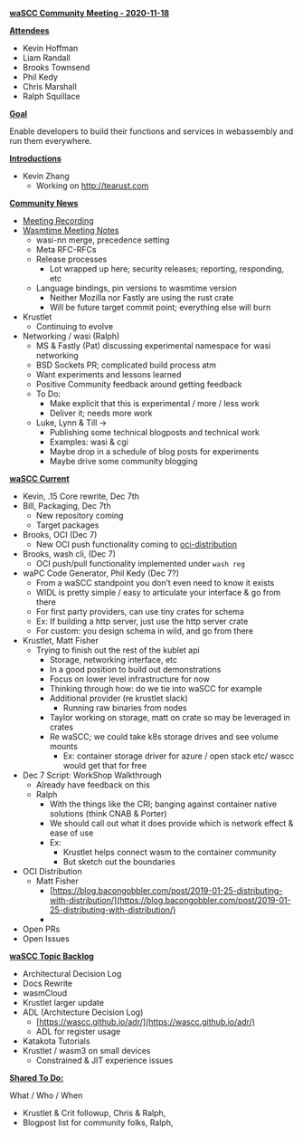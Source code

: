 **<span style="text-decoration:underline;">waSCC Community Meeting - 2020-11-18</span>**

**<span style="text-decoration:underline;">Attendees</span>**
*   Kevin Hoffman
*   Liam Randall
*   Brooks Townsend
*   Phil Kedy
*   Chris Marshall
*   Ralph Squillace

**<span style="text-decoration:underline;">Goal</span>**

Enable developers to build their functions and services in webassembly and run them everywhere.

**<span style="text-decoration:underline;">Introductions</span>**



*   Kevin Zhang
    *   Working on http://tearust.com

**<span style="text-decoration:underline;">Community News</span>**


*   [Meeting Recording](https://www.youtube.com/watch?v=sxT9VlIBCto&feature=youtu.be)
*   [Wasmtime Meeting Notes](https://docs.google.com/document/d/1ZtxZNWbTNIhDdIXt27NQdwuc6D5O288l5HZKc_wC0FQ/edit)
    *    wasi-nn merge, precedence setting
    *   Meta RFC-RFCs
    *   Release processes
        *   Lot wrapped up here; security releases; reporting, responding, etc
    *   Language bindings, pin versions to wasmtime version
        *   Neither Mozilla nor Fastly are using the rust crate
        *   Will be future target commit point; everything else will burn
*   Krustlet
    *   Continuing to evolve
*   Networking / wasi (Ralph)
    *   MS & Fastly (Pat) discussing experimental namespace for wasi networking
    *   BSD Sockets PR; complicated build process atm
    *   Want experiments and lessons learned
    *   Positive Community feedback around getting feedback
    *   To Do:
        *   Make explicit that this is experimental / more / less work
        *   Deliver it; needs more work
    *   Luke, Lynn & Till → 
        *   Publishing some technical blogposts and technical work
        *   Examples: wasi & cgi
        *   Maybe drop in a schedule of blog posts for experiments
        *   Maybe drive some community blogging

**<span style="text-decoration:underline;">waSCC Current</span>**



*   Kevin, .15 Core rewrite, Dec 7th
*   Bill, Packaging, Dec 7th
    *   New repository coming
    *   Target packages
*   Brooks, OCI (Dec 7)
    *   New OCI push functionality coming to [oci-distribution](https://github.com/deislabs/krustlet/pull/453)
*   Brooks, wash cli, (Dec 7)
    *   OCI push/pull functionality implemented under `wash reg`
*   waPC Code Generator, Phil Kedy (Dec 7?)
    *   From a waSCC standpoint you don’t even need to know it exists
    *   WIDL is pretty simple / easy to articulate your interface & go from there
    *   For first party providers, can use tiny crates for schema
    *   Ex: If building a http server, just use the http server crate
    *   For custom: you design schema in wild, and go from there
*   Krustlet, Matt Fisher
    *   Trying to finish out the rest of the kublet api
        *   Storage, networking interface, etc
        *   In a good position to build out demonstrations
        *   Focus on lower level infrastructure for now
        *   Thinking through how: do we tie into waSCC for example
        *   Additional provider (re krustlet slack)
            *   Running raw binaries from nodes
        *   Taylor working on storage, matt on crate so may be leveraged in crates
        *   Re waSCC; we could take k8s storage drives and see volume mounts
            *   Ex: container storage driver for azure / open stack etc/ wascc would get that for free
*   Dec 7 Script: WorkShop Walkthrough
    *   Already have feedback on this
    *   Ralph
        *   With the things like the CRI; banging against container native solutions (think CNAB & Porter)
        *   We should call out what it does provide which is network effect & ease of use
        *   Ex:
            *   Krustlet helps connect wasm to the container community
            *   But sketch out the boundaries
*   OCI Distribution
    *   Matt Fisher
        *   [https://blog.bacongobbler.com/post/2019-01-25-distributing-with-distribution/](https://blog.bacongobbler.com/post/2019-01-25-distributing-with-distribution/)
        *   
*   Open PRs
*   Open Issues

**<span style="text-decoration:underline;">waSCC Topic Backlog</span>**



*   Architectural Decision Log
*   Docs Rewrite
*   wasmCloud
*   Krustlet larger update
*   ADL (Architecture Decision Log)
    *   [https://wascc.github.io/adr/](https://wascc.github.io/adr/)
    *   ADL for register usage
*   Katakota Tutorials
*   Krustlet / wasm3 on small devices
    *   Constrained & JIT experience issues

**<span style="text-decoration:underline;">Shared To Do:</span>**

What / Who / When



*   Krustlet & Crit followup, Chris & Ralph,
*   Blogpost list for community folks, Ralph, 
